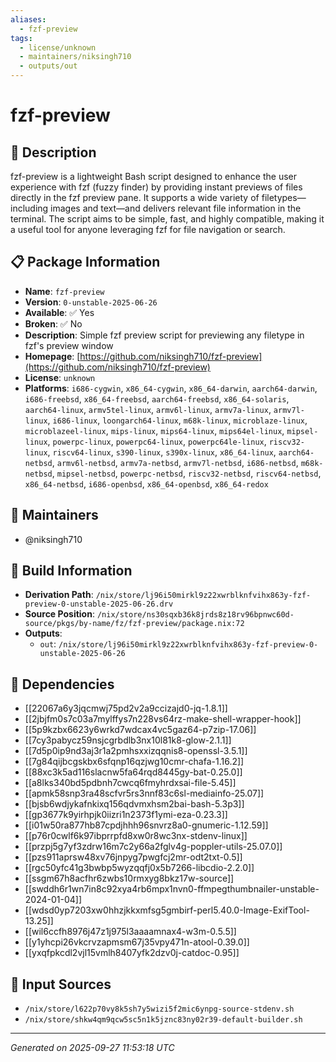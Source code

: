 ```yaml
---
aliases:
  - fzf-preview
tags:
  - license/unknown
  - maintainers/niksingh710
  - outputs/out
---
```


# fzf-preview

## 📝 Description

fzf-preview is a lightweight Bash script designed to enhance the user experience
with fzf (fuzzy finder) by providing instant previews of files directly in the
fzf preview pane. It supports a wide variety of filetypes—including images and
text—and delivers relevant file information in the terminal. The script aims to
be simple, fast, and highly compatible, making it a useful tool for anyone
leveraging fzf for file navigation or search.


## 📋 Package Information

- **Name**: `fzf-preview`
- **Version**: `0-unstable-2025-06-26`
- **Available**: ✅ Yes
- **Broken**: ✅ No
- **Description**: Simple fzf preview script for previewing any filetype in fzf's preview window
- **Homepage**: [https://github.com/niksingh710/fzf-preview](https://github.com/niksingh710/fzf-preview)
- **License**: `unknown`
- **Platforms**: `i686-cygwin`, `x86_64-cygwin`, `x86_64-darwin`, `aarch64-darwin`, `i686-freebsd`, `x86_64-freebsd`, `aarch64-freebsd`, `x86_64-solaris`, `aarch64-linux`, `armv5tel-linux`, `armv6l-linux`, `armv7a-linux`, `armv7l-linux`, `i686-linux`, `loongarch64-linux`, `m68k-linux`, `microblaze-linux`, `microblazeel-linux`, `mips-linux`, `mips64-linux`, `mips64el-linux`, `mipsel-linux`, `powerpc-linux`, `powerpc64-linux`, `powerpc64le-linux`, `riscv32-linux`, `riscv64-linux`, `s390-linux`, `s390x-linux`, `x86_64-linux`, `aarch64-netbsd`, `armv6l-netbsd`, `armv7a-netbsd`, `armv7l-netbsd`, `i686-netbsd`, `m68k-netbsd`, `mipsel-netbsd`, `powerpc-netbsd`, `riscv32-netbsd`, `riscv64-netbsd`, `x86_64-netbsd`, `i686-openbsd`, `x86_64-openbsd`, `x86_64-redox`
## 👥 Maintainers

- @niksingh710


## 🔧 Build Information

- **Derivation Path**: `/nix/store/lj96i50mirkl9z22xwrblknfvihx863y-fzf-preview-0-unstable-2025-06-26.drv`
- **Source Position**: `/nix/store/ns30sqxb36k8jrds8z18rv96bpnwc60d-source/pkgs/by-name/fz/fzf-preview/package.nix:72`
- **Outputs**:
  - `out`:  `/nix/store/lj96i50mirkl9z22xwrblknfvihx863y-fzf-preview-0-unstable-2025-06-26`

## 🔗 Dependencies

- [[22067a6y3jqcmwj75pd2v2a9ccizajd0-jq-1.8.1]]
- [[2jbjfm0s7c03a7mylffys7n228vs64rz-make-shell-wrapper-hook]]
- [[5p9kzbx6623y6wrkd7wdcax4vc5gaz64-p7zip-17.06]]
- [[7cy3pabycz59nsjcgrbdlb3nx10l81k8-glow-2.1.1]]
- [[7d5p0ip9nd3aj3r1a2pmhsxxizqqnis8-openssl-3.5.1]]
- [[7g84qijbcgskbx6sfqnp16qzjwg10cmr-chafa-1.16.2]]
- [[88xc3k5ad116slacnw5fa64rqd8445gy-bat-0.25.0]]
- [[a8lks340bd5pdbnh7cwcq6fmyhrdxsai-file-5.45]]
- [[apmk58snp3ra48scfvr5rs3nnf83c6sl-mediainfo-25.07]]
- [[bjsb6wdjykafnkixq156qdvmxhsm2bai-bash-5.3p3]]
- [[gp3677k9yirhpjk0iizri1n2373f1ymi-eza-0.23.3]]
- [[i01w50ra877hb87cpdjhhh96snvrz8a0-gnumeric-1.12.59]]
- [[p76r0cwlf6k97ibprrpfd8xw0r8wc3nx-stdenv-linux]]
- [[przpj5g7yf3zdrw16m7c2y66a2fglv4g-poppler-utils-25.07.0]]
- [[pzs911aprsw48xv76jnpyg7pwgfcj2mr-odt2txt-0.5]]
- [[rgc50yfc41g3bwbp5wyzqqfj0x5b7266-libcdio-2.2.0]]
- [[ssgm67h8acfhr6zwbs10rmxyg8bkz17w-source]]
- [[swddh6r1wn7in8c92xya4rb6mpx1nvn0-ffmpegthumbnailer-unstable-2024-01-04]]
- [[wdsd0yp7203xw0hhzjkkxmfsg5gmbirf-perl5.40.0-Image-ExifTool-13.25]]
- [[wil6ccfh8976j47z1j975l3aaaamnax4-w3m-0.5.5]]
- [[y1yhcpi26vkcrvzapmsm67j35vpy471n-atool-0.39.0]]
- [[yxqfpkcdl2vjl15vmlh8407yfk2dzv0j-catdoc-0.95]]

## 📁 Input Sources

- `/nix/store/l622p70vy8k5sh7y5wizi5f2mic6ynpg-source-stdenv.sh`
- `/nix/store/shkw4qm9qcw5sc5n1k5jznc83ny02r39-default-builder.sh`

---
*Generated on 2025-09-27 11:53:18 UTC*
